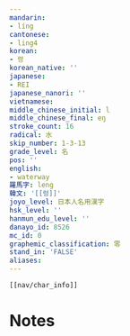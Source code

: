```yaml
---
mandarin:
- líng
cantonese:
- ling4
korean:
- 령
korean_native: ''
japanese:
- REI
japanese_nanori: ''
vietnamese:
middle_chinese_initial: l
middle_chinese_final: eŋ
stroke_count: 16
radical: 水
skip_number: 1-3-13
grade_level: 名
pos: ''
english:
- waterway
羅馬字: leng
韓文: '[[렁]]'
joyo_level: 日本人名用漢字
hsk_level: ''
hanmun_edu_level: ''
danayo_id: 8526
mc_id: 0
graphemic_classification: 零
stand_in: 'FALSE'
aliases:
---
```

```meta-bind-embed
[[nav/char_info]]
```

# Notes
